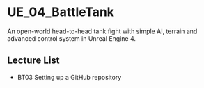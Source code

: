 # UE_04_BattleTank
An open-world head-to-head tank fight with simple AI, terrain and advanced control system in Unreal Engine 4.

## Lecture List

* BT03 Setting up a GitHub repository